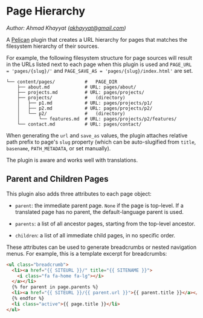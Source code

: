 Page Hierarchy
==============
*Author: Ahmad Khayyat (<akhayyat@gmail.com>)*

A [Pelican][1] plugin that creates a URL hierarchy for pages that
matches the filesystem hierarchy of their sources.

For example, the following filesystem structure for page sources will
result in the URLs listed next to each page when this plugin is used and
`PAGE_URL = 'pages/{slug}/'` and  `PAGE_SAVE_AS = 'pages/{slug}/index.html'`
are set.

```text
└── content/pages/           #   PAGE_DIR
    ├── about.md             # URL: pages/about/
    ├── projects.md          # URL: pages/projects/
    ├── projects/            #   (directory)
    │   ├── p1.md            # URL: pages/projects/p1/
    │   ├── p2.md            # URL: pages/projects/p2/
    │   └── p2/              #   (directory)
    │       └── features.md  # URL: pages/projects/p2/features/
    └── contact.md           # URL: pages/contact/
```
When generating the `url` and `save_as` values, the plugin attaches
relative path prefix to page's `slug` property (which can be
auto-slugified from `title`, `basename`, `PATH_METADATA`, or set manually).

The plugin is aware and works well with translations.

Parent and Children Pages
-------------------------
This plugin also adds three attributes to each page object:

- `parent`: the immediate parent page. `None` if the page is
  top-level. If a translated page has no parent, the default-language
  parent is used.

- `parents`: a list of all ancestor pages, starting from the top-level
  ancestor.

- `children`: a list of all immediate child pages, in no specific
  order.

These attributes can be used to generate breadcrumbs or nested
navigation menus. For example, this is a template excerpt for
breadcrumbs:

```html
<ul class="breadcrumb">
  <li><a href="{{ SITEURL }}/" title="{{ SITENAME }}">
    <i class="fa fa-home fa-lg"></i>
  </a></li>
  {% for parent in page.parents %}
  <li><a href="{{ SITEURL }}/{{ parent.url }}">{{ parent.title }}</a></li>
  {% endfor %}
  <li class="active">{{ page.title }}</li>
</ul>

```


[1]: http://getpelican.com/
